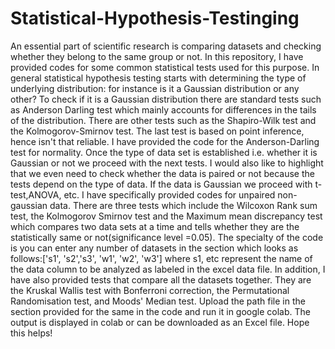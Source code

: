 # Statistical-Hypothesis-Testinging
An essential part of scientific research is comparing datasets and checking whether they belong to the same group or not. In this repository, I have provided codes for some common statistical tests used for this purpose.
In general statistical hypothesis testing starts with determining the type of underlying distribution: for instance is it a Gaussian distribution or any other? To check if it is a Gaussian distribution there are standard tests such as Anderson Darling test which mainly accounts for differences in the tails of the distribution. There are other tests such as the Shapiro-Wilk test and the Kolmogorov-Smirnov test. The last test is based on point inference, hence isn't that reliable. I have provided the code for the Anderson-Darling test for normality.
Once the type of data set is established i.e. whether it is Gaussian or not we proceed with the next tests. I would also like to highlight that we even need to check whether the data is paired or not because the tests depend on the type of data. If the data is Gaussian we proceed with t-test,ANOVA, etc.
I have specifically provided codes for unpaired non-gaussian data. There are three tests which include the Wilcoxon Rank sum test, the Kolmogorov Smirnov test and the Maximum mean discrepancy test which compares two data sets at a time and tells whether they are the statistically same or not(significance level =0.05). The specialty of the code is you can enter any number of datasets in the section which looks as follows:['s1', 's2','s3', 'w1', 'w2', 'w3'] where s1, etc represent the name of the data column to be analyzed as labeled in the excel data file.
In addition, I have also provided tests that compare all the datasets together. They are the Kruskal Wallis test with Bonferroni correction, the Permutational Randomisation test, and Moods' Median test.
Upload the path file in the section provided for the same in the code and run it in google colab.
The output is displayed in colab or can be downloaded as an Excel file.
Hope this helps!
